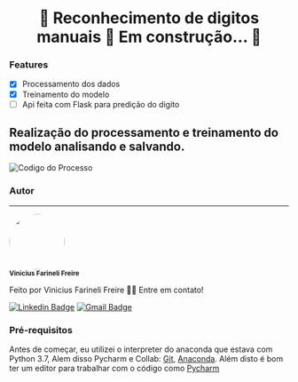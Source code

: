 <h1 align="center"> 
	🚧  Reconhecimento de digitos manuais   
	      🚧  Em construção...  🚧
</h1>

### Features

- [x] Processamento dos dados
- [x] Treinamento do modelo
- [ ] Api feita com Flask para predição do digito

## Realização do processamento e treinamento do modelo analisando e salvando.

![Codigo do Processo](processo.gif) 




### Autor
---

 <img style="border-radius: 50%;" src="https://avatars1.githubusercontent.com/u/64615200?s=60&v=4" width="100px;" alt=""/>
 <br />
 <sub><b>  Vinicius Farineli Freire</b></sub></a>


Feito  por Vinicius Farineli Freire 👋🏽 Entre em contato!

[![Linkedin Badge](https://img.shields.io/badge/-Vinicius-blue?style=flat-square&logo=Linkedin&logoColor=white&link=https://www.linkedin.com/in/vinicius-farineli/)](https://www.linkedin.com/in/vinicius-farineli/) 
[![Gmail Badge](https://img.shields.io/badge/-viniciusfarineli@gmail.com-c14438?style=flat-square&logo=Gmail&logoColor=white&link=mailto:viniciusfarineli@gmail.com)](mailto:viniciusfarineli@gmail.com)

### Pré-requisitos

Antes de começar, eu utilizei o interpreter do anaconda que estava com Python 3.7, Alem disso Pycharm e Collab:
[Git](https://git-scm.com), [Anaconda](https://docs.anaconda.com/anaconda/install/). 
Além disto é bom ter um editor para trabalhar com o código como [Pycharm](https://www.jetbrains.com/pycharm/download/)


